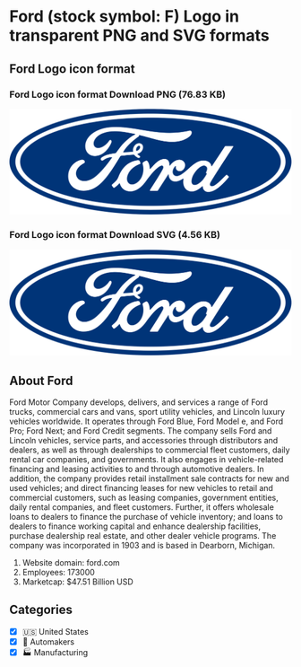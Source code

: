 # Ford (stock symbol: F) Logo in transparent PNG and SVG formats

## Ford Logo icon format

### Ford Logo icon format Download PNG (76.83 KB)

![Ford Logo icon format Download PNG (76.83 KB)](/img/orig/F-4cbb5d30.png)

### Ford Logo icon format Download SVG (4.56 KB)

![Ford Logo icon format Download SVG (4.56 KB)](/img/orig/F-51dc1339.svg)

## About Ford

Ford Motor Company develops, delivers, and services a range of Ford trucks, commercial cars and vans, sport utility vehicles, and Lincoln luxury vehicles worldwide. It operates through Ford Blue, Ford Model e, and Ford Pro; Ford Next; and Ford Credit segments. The company sells Ford and Lincoln vehicles, service parts, and accessories through distributors and dealers, as well as through dealerships to commercial fleet customers, daily rental car companies, and governments. It also engages in vehicle-related financing and leasing activities to and through automotive dealers. In addition, the company provides retail installment sale contracts for new and used vehicles; and direct financing leases for new vehicles to retail and commercial customers, such as leasing companies, government entities, daily rental companies, and fleet customers. Further, it offers wholesale loans to dealers to finance the purchase of vehicle inventory; and loans to dealers to finance working capital and enhance dealership facilities, purchase dealership real estate, and other dealer vehicle programs. The company was incorporated in 1903 and is based in Dearborn, Michigan.

1. Website domain: ford.com
2. Employees: 173000
3. Marketcap: $47.51 Billion USD


## Categories
- [x] 🇺🇸 United States
- [x] 🚗 Automakers
- [x] 🏭 Manufacturing
